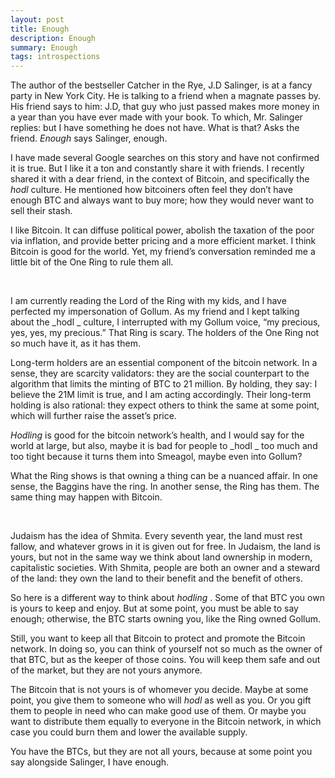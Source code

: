 ```yaml
---
layout: post
title: Enough
description: Enough
summary: Enough
tags: introspections 
---
```


The author of the bestseller Catcher in the Rye, J.D Salinger, is at a fancy party in New York City. He is talking to a friend when a magnate passes by. His friend says to him: J.D, that guy who just passed makes more money in a year than you have ever made with your book. To which, Mr. Salinger replies: but I have something he does not have. What is that? Asks the friend. _Enough_ says Salinger, enough. 

I have made several Google searches on this story and have not confirmed it is true. But I like it a ton and constantly share it with friends.  I recently shared it with a dear friend, in the context of Bitcoin, and specifically the _hodl_ culture. He mentioned how bitcoiners often feel they don’t have enough BTC and always want to buy more; how they would never want to sell their stash.

I like Bitcoin. It can diffuse political power, abolish the taxation of the poor via inflation, and provide better pricing and a more efficient market. I think Bitcoin is good for the world. Yet, my friend’s conversation reminded me a little bit of the One Ring to rule them all.

&nbsp;  

 I am currently reading the Lord of the Ring with my kids, and I have perfected my impersonation of Gollum. As my friend and I kept talking about the _hodl _ culture, I interrupted with my Gollum voice, “my precious, yes, yes, my precious.” That Ring is scary. The holders of the One Ring not so much have it, as it has them. 

Long-term holders are an essential component of the bitcoin network. In a sense, they are scarcity validators: they are the social counterpart to the algorithm that limits the minting of BTC to 21 million. By holding, they say: I believe the 21M limit is true, and I am acting accordingly. Their long-term holding is also rational: they expect others to think the same at some point, which will further raise the asset’s price.

_Hodling_ is good for the bitcoin network’s health, and I would say for the world at large, but also, maybe it is bad for people to _hodl _ too much and too tight because it turns them into Smeagol, maybe even into Gollum?  

What the Ring shows is that owning a thing can be a nuanced affair. In one sense, the Baggins have the ring. In another sense, the Ring has them. The same thing may happen with Bitcoin.

&nbsp;  


Judaism has the idea of Shmita. Every seventh year, the land must rest fallow, and whatever grows in it is given out for free. In Judaism, the land is yours, but not in the same way we think about land ownership in modern, capitalistic societies.  With Shmita, people are both an owner and a steward of the land: they own the land to their benefit and the benefit of others.

So here is a different way to think about _hodling_ . Some of that BTC you own is yours to keep and enjoy. But at some point, you must be able to say enough; otherwise, the BTC starts owning you, like the Ring owned Gollum.

Still, you want to keep all that Bitcoin to protect and promote the Bitcoin network. In doing so, you can think of yourself not so much as the owner of that BTC, but as the keeper of those coins. You will keep them safe and out of the market, but they are not yours anymore.

The Bitcoin that is not yours is of whomever you decide. Maybe at some point, you give them to someone who will _hodl_ as well as you. Or you gift them to people in need who can make good use of them. Or maybe you want to distribute them equally to everyone in the Bitcoin network, in which case you could burn them and lower the available supply. 

You have the BTCs, but they are not all yours, because at some point you say alongside Salinger,  I have enough. 

 

 


